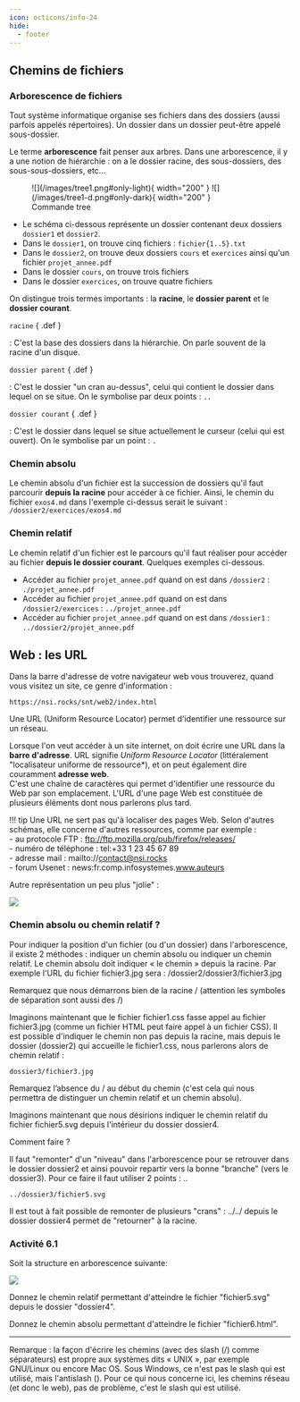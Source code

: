 ```yaml
---
icon: octicons/info-24
hide:
  - footer
---
```

## Chemins de fichiers
### Arborescence de fichiers
Tout système informatique organise ses fichiers dans des dossiers (aussi parfois appelés répertoires). Un dossier dans un dossier peut-être appelé sous-dossier. 

Le terme **arborescence** fait penser aux arbres. Dans une arborescence, il y a une notion de hiérarchie : on a le dossier racine, des sous-dossiers, des sous-sous-dossiers, etc...

<div class="grid" markdown>
<figure markdown>
  ![](/images/tree1.png#only-light){ width="200" }
  ![](/images/tree1-d.png#only-dark){ width="200" }

  <figcaption>Commande tree</figcaption>
</figure>

- Le schéma ci-dessous représente un dossier contenant deux dossiers `dossier1` et `dossier2`.
- Dans le `dossier1`, on trouve cinq fichiers : `fichier{1..5}.txt`
- Dans le `dossier2`, on trouve deux dossiers `cours` et `exercices` ainsi qu'un fichier `projet_annee.pdf`
- Dans le dossier `cours`, on trouve trois fichiers
- Dans le dossier `exercices`, on trouve quatre fichiers

</div>

On distingue trois termes importants : la **racine**, le **dossier parent** et le **dossier courant**.

`racine` { .def }

:   C'est la base des dossiers dans la hiérarchie. On parle souvent de la racine d'un disque.

`dossier parent` { .def }

:   C'est le dossier "un cran au-dessus", celui qui contient le dossier dans lequel on se situe. On le symbolise par deux points : `..`

`dossier courant` { .def }

:   C'est le dossier dans lequel se situe actuellement le curseur (celui qui est ouvert). On le symbolise par un point : `.`

### Chemin absolu
Le chemin absolu d'un fichier est la succession de dossiers qu'il faut parcourir **depuis la racine** pour accéder à ce fichier.
Ainsi, le chemin du fichier `exos4.md` dans l'exemple ci-dessus serait le suivant : `/dossier2/exercices/exos4.md`  

### Chemin relatif
Le chemin relatif d'un fichier est le parcours qu'il faut réaliser pour accéder au fichier **depuis le dossier courant**. Quelques exemples ci-dessous. 

- Accéder au fichier `projet_annee.pdf` quand on est dans `/dossier2` : `./projet_annee.pdf`
- Accéder au fichier `projet_annee.pdf` quand on est dans `/dossier2/exercices` : `../projet_annee.pdf`
- Accéder au fichier `projet_annee.pdf` quand on est dans `/dossier1` : `../dossier2/projet_annee.pdf`


## Web : les URL
Dans la barre d'adresse de votre navigateur web vous trouverez, quand vous visitez un site, ce genre d'information : 

```
https://nsi.rocks/snt/web2/index.html
```

Une URL (Uniform Resource Locator) permet d'identifier une ressource sur un réseau.



Lorsque l'on veut accéder à un site internet, on doit écrire une URL dans la **barre d'adresse**. URL signifie *Uniform Resource Locator* (littéralement "localisateur uniforme de ressource*), et on peut également dire couramment **adresse web**.  
C'est une chaîne de caractères qui permet d'identifier une ressource du Web par son emplacement. L'URL d'une page Web est constituée de plusieurs éléments dont nous parlerons plus tard.

!!! tip
    Une URL ne sert pas qu'à localiser des pages Web. Selon d'autres schémas, elle concerne d'autres ressources, comme par exemple :  
    - au protocole FTP : ftp://ftp.mozilla.org/pub/firefox/releases/  
    - numéro de téléphone  : tel:+33 1 23 45 67 89  
    - adresse mail : mailto://contact@nsi.rocks  
    - forum Usenet : news:fr.comp.infosystemes.www.auteurs  

Autre représentation un peu plus "jolie" :

![](/images/url1.png)

### Chemin absolu ou chemin relatif ?

Pour indiquer la position d'un fichier (ou d'un dossier) dans l'arborescence, il existe 2 méthodes : indiquer un chemin absolu ou indiquer un chemin relatif. Le chemin absolu doit indiquer « le chemin » depuis la racine. Par exemple l'URL du fichier fichier3.jpg sera : /dossier2/dossier3/fichier3.jpg

Remarquez que nous démarrons bien de la racine / (attention les symboles de séparation sont aussi des /)

Imaginons maintenant que le fichier fichier1.css fasse appel au fichier fichier3.jpg (comme un fichier HTML peut faire appel à un fichier CSS). Il est possible d'indiquer le chemin non pas depuis la racine, mais depuis le dossier (dossier2) qui accueille le fichier1.css, nous parlerons alors de chemin relatif :

```
dossier3/fichier3.jpg
```

Remarquez l’absence du / au début du chemin (c'est cela qui nous permettra de distinguer un chemin relatif et un chemin absolu).

Imaginons maintenant que nous désirions indiquer le chemin relatif du fichier fichier5.svg depuis l'intérieur du dossier dossier4.

Comment faire ?

Il faut "remonter" d'un "niveau" dans l'arborescence pour se retrouver dans le dossier dossier2 et ainsi pouvoir repartir vers la bonne "branche" (vers le dossier3). Pour ce faire il faut utiliser 2 points : ..

```
../dossier3/fichier5.svg
```

Il est tout à fait possible de remonter de plusieurs "crans" : ../../ depuis le dossier dossier4 permet de "retourner" à la racine.

### Activité 6.1

Soit la structure en arborescence suivante:

![](/images/url1.png)

Donnez le chemin relatif permettant d'atteindre le fichier "fichier5.svg" depuis le dossier "dossier4".

Donnez le chemin absolu permettant d'atteindre le fichier "fichier6.html".
***

Remarque : la façon d'écrire les chemins (avec des slash (/) comme séparateurs) est propre aux systèmes dits « UNIX », par exemple GNU/Linux ou encore Mac OS. Sous Windows, ce n'est pas le slash qui est utilisé, mais l'antislash (\). Pour ce qui nous concerne ici, les chemins réseau (et donc le web), pas de problème, c'est le slash qui est utilisé.


